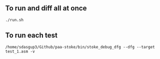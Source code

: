 ## To run and diff all at once
```
./run.sh
```

## To run each test
``` 
/home/sdasgup3/Github/paa-stoke/bin/stoke_debug_dfg --dfg --target test_1.asm -v
```
